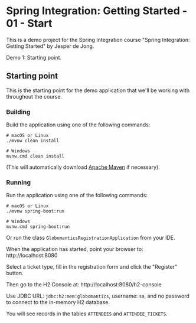 # Spring Integration: Getting Started - 01 - Start

This is a demo project for the Spring Integration course "Spring Integration: Getting Started" by Jesper de Jong.

Demo 1: Starting point.

## Starting point

This is the starting point for the demo application that we'll be working with throughout the course.

### Building

Build the application using one of the following commands:

    # macOS or Linux
    ./mvnw clean install

    # Windows
    mvnw.cmd clean install

(This will automatically download [Apache Maven](http://maven.apache.org/) if necessary).

### Running

Run the application using one of the following commands:

    # macOS or Linux
    ./mvnw spring-boot:run

    # Windows
    mvnw.cmd spring-boot:run

Or run the class `GlobomanticsRegistrationApplication` from your IDE.

When the application has started, point your browser to: http://localhost:8080

Select a ticket type, fill in the registration form and click the "Register" button.

Then go to the H2 Console at: http://localhost:8080/h2-console

Use JDBC URL: `jdbc:h2:mem:globomantics`, username: `sa`, and no password to connect to the in-memory H2 database.

You will see records in the tables `ATTENDEES` and `ATTENDEE_TICKETS`.
